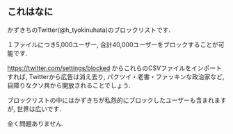 ## これはなに

かずきちのTwitter(@h_tyokinuhata)のブロックリストです.

１ファイルにつき5,000ユーザー, 合計40,000ユーザーをブロックすることが可能です.

https://twitter.com/settings/blocked からこれらのCSVファイルをインポートすれば, Twitterから広告は消え去り, パクツイ・老害・ファッキンな政治家など, 目障りなクソ共から開放されることでしょう.

ブロックリストの中にはかずきちが私怨的にブロックしたユーザーも含まれますが, 世界は広いです.

全く問題ありません.
